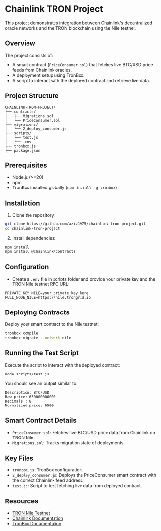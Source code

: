 # Chainlink TRON Project

This project demonstrates integration between Chainlink's decentralized oracle networks and the TRON blockchain using the Nile testnet.

## Overview

The project consists of:

* A smart contract (`PriceConsumer.sol`) that fetches live BTC/USD price feeds from Chainlink oracles.
* A deployment setup using TronBox.
* A script to interact with the deployed contract and retrieve live data.

## Project Structure

```
CHAINLINK-TRON-PROJECT/
├── contracts/
│   ├── Migrations.sol
│   └── PriceConsumer.sol
├── migrations/
│   └── 2_deploy_consumer.js
├── scripts/
│   └── test.js
|   └── .env
├── tronbox.js
├── package.json
```

## Prerequisites

* Node.js (>=20)
* npm
* TronBox installed globally (`npm install -g tronbox`)

## Installation

1. Clone the repository:

```bash
git clone https://github.com/aziz1975/chainlink-tron-project.git
cd chainlink-tron-project
```

2. Install dependencies:

```bash
npm install
npm install @chainlink/contracts
```

## Configuration

* Create a `.env` file in scripts folder and provide your private key and the TRON Nile testnet RPC URL:

```env
PRIVATE_KEY_NILE=your_private_key_here
FULL_NODE_NILE=https://nile.trongrid.io
```

## Deploying Contracts

Deploy your smart contract to the Nile testnet:

```bash
tronbox compile
tronbox migrate --network nile
```

## Running the Test Script

Execute the script to interact with the deployed contract:

```bash
node scripts/test.js
```

You should see an output similar to:

```
Description: BTC/USD
Raw price: 650000000000
Decimals : 8
Normalized price: 6500
```

## Smart Contract Details

* `PriceConsumer.sol`: Fetches live BTC/USD price data from Chainlink on TRON Nile.
* `Migrations.sol`: Tracks migration state of deployments.

## Key Files

* `tronbox.js`: TronBox configuration.
* `2_deploy_consumer.js`: Deploys the PriceConsumer smart contract with the correct Chainlink feed address.
* `test.js`: Script to test fetching live data from deployed contract.

## Resources

* [TRON Nile Testnet](https://nile.tronscan.org)
* [Chainlink Documentation](https://docs.chain.link/data-feeds/price-feeds/addresses?page=1&testnetPage=1&network=tron#tron-nile-testnet)
* [TronBox Documentation](https://developers.tron.network/docs/tronbox)
